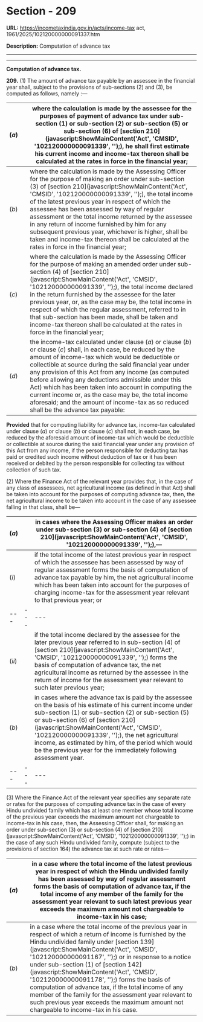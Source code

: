 # Section - 209

**URL:** https://incometaxindia.gov.in/acts/income-tax act, 1961/2025/102120000000091337.htm

**Description:** Computation of advance tax

---

****

**Computation of advance tax.**

**209.** (1) The amount of advance tax payable by an assessee in the financial year shall, subject to the provisions of sub-sections (2) and (3), be computed as follows, namely :—

(_a_)|  |  where the calculation is made by the assessee for the purposes of payment of advance tax under sub-section (1) or sub-section (2) or sub-section (5) or sub-section (6) of [section 210](javascript:ShowMainContent\('Act', 'CMSID', '102120000000091339', ''\);), he shall first estimate his current income and income-tax thereon shall be calculated at the rates in force in the financial year;  
---|---|---  
(_b_)|  |  where the calculation is made by the Assessing Officer for the purpose of making an order under sub-section (3) of [section 210](javascript:ShowMainContent\('Act', 'CMSID', '102120000000091339', ''\);), the total income of the latest previous year in respect of which the assessee has been assessed by way of regular assessment or the total income returned by the assessee in any return of income furnished by him for any subsequent previous year, whichever is higher, shall be taken and income-tax thereon shall be calculated at the rates in force in the financial year;  
(_c_)|  |  where the calculation is made by the Assessing Officer for the purpose of making an amended order under sub-section (4) of [section 210](javascript:ShowMainContent\('Act', 'CMSID', '102120000000091339', ''\);), the total income declared in the return furnished by the assessee for the later previous year, or, as the case may be, the total income in respect of which the regular assessment, referred to in that sub-section has been made, shall be taken and income-tax thereon shall be calculated at the rates in force in the financial year;  
(_d_)|  |  the income-tax calculated under clause (_a_) or clause (_b_) or clause (_c_) shall, in each case, be reduced by the amount of income-tax which would be deductible or collectible at source during the said financial year under any provision of this Act from any income (as computed before allowing any deductions admissible under this Act) which has been taken into account in computing the current income or, as the case may be, the total income aforesaid; and the amount of income-tax as so reduced shall be the advance tax payable:  
  
**Provided** that for computing liability for advance tax, income-tax calculated under clause (_a_) or clause (_b_) or clause (_c_) shall not, in each case, be reduced by the aforesaid amount of income-tax which would be deductible or collectible at source during the said financial year under any provision of this Act from any income, if the person responsible for deducting tax has paid or credited such income without deduction of tax or it has been received or debited by the person responsible for collecting tax without collection of such tax.

(2) Where the Finance Act of the relevant year provides that, in the case of any class of assessees, net agricultural income (as defined in that Act) shall be taken into account for the purposes of computing advance tax, then, the net agricultural income to be taken into account in the case of any assessee falling in that class, shall be—

(_a_)|  |  in cases where the Assessing Officer makes an order under sub-section (3) or sub-section (4) of [section 210](javascript:ShowMainContent\('Act', 'CMSID', '102120000000091339', ''\);),—  
---|---|---  
(_i_)|  |  if the total income of the latest previous year in respect of which the assessee has been assessed by way of regular assessment forms the basis of computation of advance tax payable by him, the net agricultural income which has been taken into account for the purposes of charging income-tax for the assessment year relevant to that previous year; or  
---|---|---  
(_ii_)|  |  if the total income declared by the assessee for the later previous year referred to in sub-section (4) of [section 210](javascript:ShowMainContent\('Act', 'CMSID', '102120000000091339', ''\);) forms the basis of computation of advance tax, the net agricultural income as returned by the assessee in the return of income for the assessment year relevant to such later previous year;  
(_b_)|  |  in cases where the advance tax is paid by the assessee on the basis of his estimate of his current income under sub-section (1) or sub-section (2) or sub-section (5) or sub-section (6) of [section 210](javascript:ShowMainContent\('Act', 'CMSID', '102120000000091339', ''\);), the net agricultural income, as estimated by him, of the period which would be the previous year for the immediately following assessment year.  
---|---|---  
  
(3) Where the Finance Act of the relevant year specifies any separate rate or rates for the purposes of computing advance tax in the case of every Hindu undivided family which has at least one member whose total income of the previous year exceeds the maximum amount not chargeable to income-tax in his case, then, the Assessing Officer shall, for making an order under sub-section (3) or sub-section (4) of [section 210](javascript:ShowMainContent\('Act', 'CMSID', '102120000000091339', ''\);) in the case of any such Hindu undivided family, compute (subject to the provisions of section 164) the advance tax at such rate or rates—

(_a_)|  |  in a case where the total income of the latest previous year in respect of which the Hindu undivided family has been assessed by way of regular assessment forms the basis of computation of advance tax, if the total income of any member of the family for the assessment year relevant to such latest previous year exceeds the maximum amount not chargeable to income-tax in his case;  
---|---|---  
(_b_)|  |  in a case where the total income of the previous year in respect of which a return of income is furnished by the Hindu undivided family under [section 139](javascript:ShowMainContent\('Act', 'CMSID', '102120000000091167', ''\);) or in response to a notice under sub-section (1) of [section 142](javascript:ShowMainContent\('Act', 'CMSID', '102120000000091178', ''\);) forms the basis of computation of advance tax, if the total income of any member of the family for the assessment year relevant to such previous year exceeds the maximum amount not chargeable to income-tax in his case.